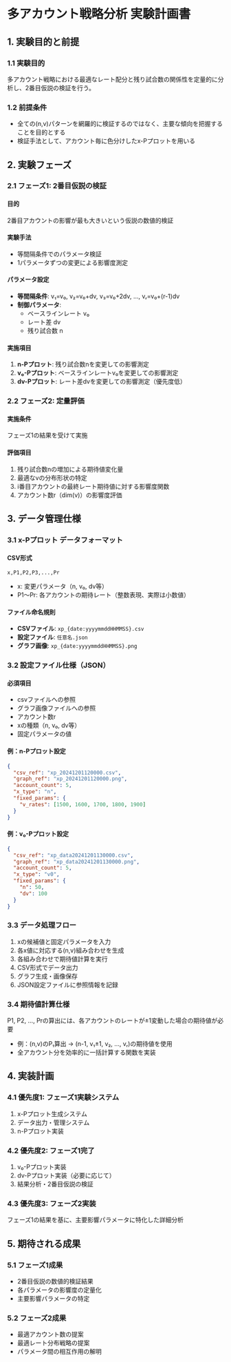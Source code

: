 # 多アカウント戦略分析 実験計画書

## 1. 実験目的と前提

### 1.1 実験目的
多アカウント戦略における最適なレート配分と残り試合数の関係性を定量的に分析し、2番目仮説の検証を行う。

### 1.2 前提条件
- 全ての(n,v)パターンを網羅的に検証するのではなく、主要な傾向を把握することを目的とする
- 検証手法として、アカウント毎に色分けしたx-Pプロットを用いる

## 2. 実験フェーズ

### 2.1 フェーズ1: 2番目仮説の検証
#### 目的
2番目アカウントの影響が最も大きいという仮説の数値的検証

#### 実験手法
- 等間隔条件でのパラメータ検証
- 1パラメータずつの変更による影響度測定

#### パラメータ設定
- **等間隔条件**: v₁=v₀, v₂=v₀+dv, v₃=v₀+2dv, ..., vᵣ=v₀+(r-1)dv
- **制御パラメータ**: 
  - ベースラインレート v₀
  - レート差 dv
  - 残り試合数 n

#### 実施項目
1. **n-Pプロット**: 残り試合数nを変更しての影響測定
2. **v₀-Pプロット**: ベースラインレートv₀を変更しての影響測定
3. **dv-Pプロット**: レート差dvを変更しての影響測定（優先度低）

### 2.2 フェーズ2: 定量評価
#### 実施条件
フェーズ1の結果を受けて実施

#### 評価項目
1. 残り試合数nの増加による期待値変化量
2. 最適なvの分布形状の特定
3. i番目アカウントの最終レート期待値に対する影響度関数
4. アカウント数r（dim(v)）の影響度評価

## 3. データ管理仕様

### 3.1 x-Pプロット データフォーマット
#### CSV形式
```
x,P1,P2,P3,...,Pr
```
- x: 変更パラメータ（n, v₀, dv等）
- P1～Pr: 各アカウントの期待レート（整数表現、実際は小数値）

#### ファイル命名規則
- **CSVファイル**: `xp_{date:yyyymmddHHMMSS}.csv`
- **設定ファイル**: `任意名.json`
- **グラフ画像**: `xp_{date:yyyymmddHHMMSS}.png`

### 3.2 設定ファイル仕様（JSON）
#### 必須項目
- csvファイルへの参照
- グラフ画像ファイルへの参照
- アカウント数r
- xの種類（n, v₀, dv等）
- 固定パラメータの値

#### 例：n-Pプロット設定
```json
{
  "csv_ref": "xp_20241201120000.csv",
  "graph_ref": "xp_20241201120000.png", 
  "account_count": 5,
  "x_type": "n",
  "fixed_params": {
    "v_rates": [1500, 1600, 1700, 1800, 1900]
  }
}
```

#### 例：v₀-Pプロット設定
```json
{
  "csv_ref": "xp_data20241201130000.csv",
  "graph_ref": "xp_data20241201130000.png",
  "account_count": 5, 
  "x_type": "v0",
  "fixed_params": {
    "n": 50,
    "dv": 100
  }
}
```

### 3.3 データ処理フロー
1. xの候補値と固定パラメータを入力
2. 各x値に対応する(n,v)組み合わせを生成
3. 各組み合わせで期待値計算を実行
4. CSV形式でデータ出力
5. グラフ生成・画像保存
6. JSON設定ファイルに参照情報を記録

### 3.4 期待値計算仕様
P1, P2, ..., Prの算出には、各アカウントのレートが±1変動した場合の期待値が必要
- 例：(n,v)のP₁算出 → (n-1, v₁±1, v₂, ..., vᵣ)の期待値を使用
- 全アカウント分を効率的に一括計算する関数を実装

## 4. 実装計画

### 4.1 優先度1: フェーズ1実験システム
1. x-Pプロット生成システム
2. データ出力・管理システム  
3. n-Pプロット実装

### 4.2 優先度2: フェーズ1完了
1. v₀-Pプロット実装
2. dv-Pプロット実装（必要に応じて）
3. 結果分析・2番目仮説の検証

### 4.3 優先度3: フェーズ2実装
フェーズ1の結果を基に、主要影響パラメータに特化した詳細分析

## 5. 期待される成果

### 5.1 フェーズ1成果
- 2番目仮説の数値的検証結果
- 各パラメータの影響度の定量化
- 主要影響パラメータの特定

### 5.2 フェーズ2成果  
- 最適アカウント数の提案
- 最適レート分布戦略の提案
- パラメータ間の相互作用の解明
